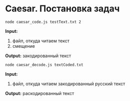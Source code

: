 # Caesar. Постановка задач

```
node caesar_code.js testText.txt 2
```

**Input:**

1. файл, откуда читаем текст 
2. смещение

**Output:** закодированный текст

```
node caesar_decode.js textCoded.txt
```

**Input:**

1. файл, откуда читаем закодированный русский текст 

**Output:** раскодированный текст
